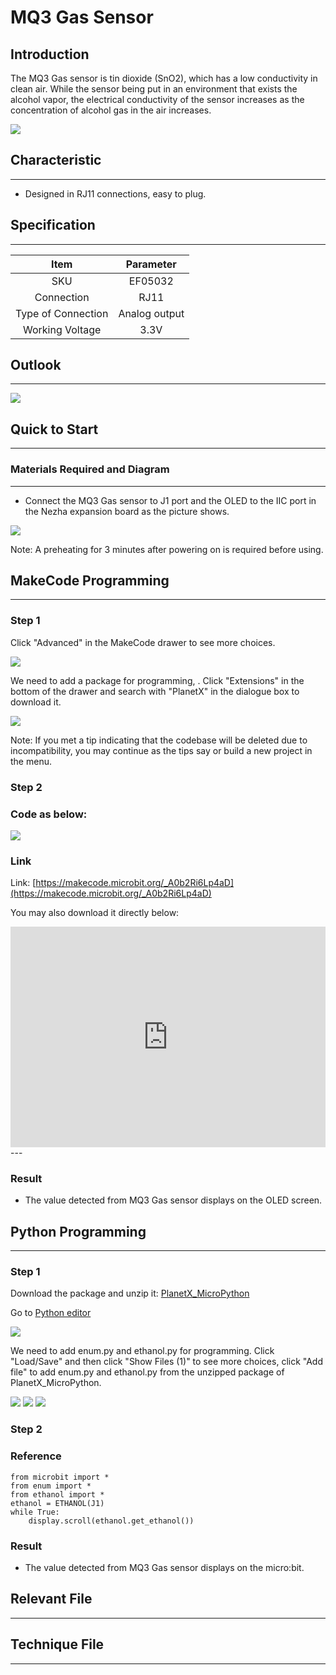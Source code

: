 # MQ3 Gas Sensor

## Introduction
The MQ3 Gas sensor is tin dioxide (SnO2), which has a low conductivity in clean air. While the sensor being put in an environment that exists the alcohol vapor, the electrical conductivity of the sensor increases as the concentration of alcohol gas in the air increases.

![](./images/05032_01.png)

## Characteristic

---

- Designed in RJ11 connections, easy to plug.

## Specification

---

Item | Parameter 
:-: | :-: 
SKU|EF05032
Connection|RJ11
Type of Connection|Analog output
Working Voltage|3.3V






## Outlook
---


![](./images/05032_02.png)

## Quick to Start

---

### Materials Required and Diagram

---

- Connect the MQ3 Gas sensor to J1 port and the OLED to the IIC port in the Nezha expansion board as the picture shows.


![](./images/05032_03.png)

Note: A preheating for 3 minutes after powering on is required before using.

## MakeCode Programming

---

### Step 1

Click "Advanced" in the MakeCode drawer to see more choices.

![](./images/05001_04.png)

We need to add a package for programming, . Click "Extensions" in the bottom of the drawer and search with "PlanetX" in the dialogue box to download it. 

![](./images/05001_05.png)

Note: If you met a tip indicating that the codebase will be deleted due to incompatibility, you may continue as the tips say or build a new project in the menu. 

### Step 2

### Code as below:

![](./images/05032_06.png)


### Link
Link: [https://makecode.microbit.org/_A0b2Ri6Lp4aD](https://makecode.microbit.org/_A0b2Ri6Lp4aD)

You may also download it directly below:

<div style="position:relative;height:0;padding-bottom:70%;overflow:hidden;"><iframe style="position:absolute;top:0;left:0;width:100%;height:100%;" src="https://makecode.microbit.org/#pub:_A0b2Ri6Lp4aD" frameborder="0" sandbox="allow-popups allow-forms allow-scripts allow-same-origin"></iframe></div>  
---

### Result
- The value detected from MQ3 Gas sensor displays on the OLED screen.

## Python Programming 

---

### Step 1

Download the package and unzip it: [PlanetX_MicroPython](https://github.com/lionyhw/PlanetX_MicroPython/archive/master.zip)

Go to  [Python editor](https://python.microbit.org/v/2.0)

![](./images/05001_07.png)

We need to add enum.py and ethanol.py for programming. Click "Load/Save" and then click "Show Files (1)" to see more choices, click "Add file" to add enum.py and ethanol.py from the unzipped package of PlanetX_MicroPython. 

![](./images/05001_08.png)
![](./images/05001_09.png)
![](./images/05032_10.png)

### Step 2

### Reference

```
from microbit import *
from enum import *
from ethanol import *
ethanol = ETHANOL(J1)
while True:
    display.scroll(ethanol.get_ethanol())
```


### Result
- The value detected from MQ3 Gas sensor displays on the micro:bit.
## Relevant File

---

## Technique File

---
